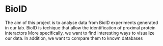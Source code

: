 # BioID
The aim of this project is to analyse data from BioID experiments generated in our lab.
BioID is techique that allow the identification of proximal protein interactors
More specifically, we want to find interesting ways to visualize our data. In addition, we want
to compare them to known databases
